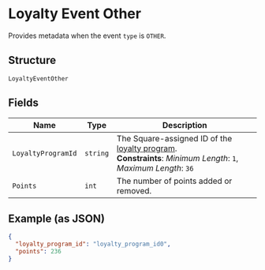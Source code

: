 
# Loyalty Event Other

Provides metadata when the event `type` is `OTHER`.

## Structure

`LoyaltyEventOther`

## Fields

| Name | Type | Description |
|  --- | --- | --- |
| `LoyaltyProgramId` | `string` | The Square-assigned ID of the [loyalty program](#type-LoyaltyProgram).<br>**Constraints**: *Minimum Length*: `1`, *Maximum Length*: `36` |
| `Points` | `int` | The number of points added or removed. |

## Example (as JSON)

```json
{
  "loyalty_program_id": "loyalty_program_id0",
  "points": 236
}
```

